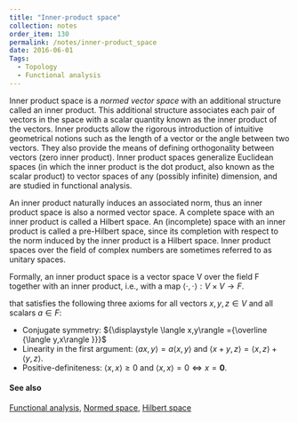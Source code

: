 ```yaml
---
title: "Inner-product space"
collection: notes
order_item: 130
permalink: /notes/inner-product_space
date: 2016-06-01
Tags:
  - Topology
  - Functional analysis
---
```


Inner product space is a *normed vector space* with an additional structure called an inner product. This additional structure associates each pair of vectors in the space with a scalar quantity known as the inner product of the vectors. Inner products allow the rigorous introduction of intuitive geometrical notions such as the length of a vector or the angle between two vectors. They also provide the means of defining orthogonality between vectors (zero inner product). Inner product spaces generalize Euclidean spaces (in which the inner product is the dot product, also known as the scalar product) to vector spaces of any (possibly infinite) dimension, and are studied in functional analysis.

An inner product naturally induces an associated norm, thus an inner product space is also a normed vector space. A complete space with an inner product is called a Hilbert space. An (incomplete) space with an inner product is called a pre-Hilbert space, since its completion with respect to the norm induced by the inner product is a Hilbert space. Inner product spaces over the field of complex numbers are sometimes referred to as unitary spaces.

Formally, an inner product space is a vector space V over the field F together with an inner product, i.e., with a map ${\displaystyle \langle \cdot ,\cdot \rangle :V\times V\to F}$.

that satisfies the following three axioms for all vectors ${\displaystyle x,y,z\in V}$ and all scalars ${\displaystyle a\in F}$:
* Conjugate symmetry: ${\displaystyle \langle x,y\rangle ={\overline {\langle y,x\rangle }}}$
* Linearity in the first argument: ${\displaystyle \langle ax,y\rangle =a\langle x,y\rangle }$ and ${\displaystyle \langle x+y,z\rangle =\langle x,z\rangle +\langle y,z\rangle }$.
* Positive-definiteness: ${\displaystyle \langle x,x\rangle \geq 0}$ and ${\displaystyle \langle x,x\rangle =0\Leftrightarrow x=\mathbf {0} }$.


#### See also
[Functional analysis](/notes/functional_analysis), [Normed space](/notes/normed_space), [Hilbert space](/notes/hilbert_space)








